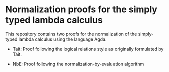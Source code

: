 Normalization proofs for the simply typed lambda calculus
===========================================

This repository contains two proofs for the normalization of the simply-typed lambda calculus
using the language Agda.

* Tait: Proof following the logical relations style as originally formulated by Tait.

* NbE: Proof following the normalization-by-evaluation algorithm
